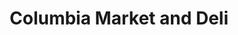 ---
title: "Columbia Market and Deli"
url: /columbia/columbia-market-and-deli/
shop: convenience
---